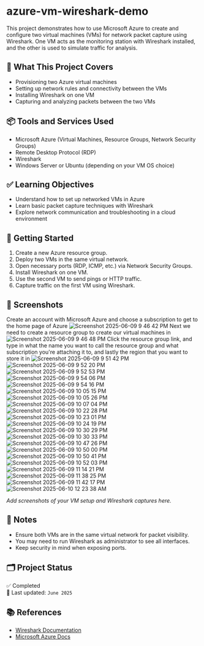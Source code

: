 # azure-vm-wireshark-demo

This project demonstrates how to use Microsoft Azure to create and configure two virtual machines (VMs) for network packet capture using Wireshark. One VM acts as the monitoring station with Wireshark installed, and the other is used to simulate traffic for analysis.

## 🔧 What This Project Covers

- Provisioning two Azure virtual machines
- Setting up network rules and connectivity between the VMs
- Installing Wireshark on one VM
- Capturing and analyzing packets between the two VMs

## 📦 Tools and Services Used

- Microsoft Azure (Virtual Machines, Resource Groups, Network Security Groups)
- Remote Desktop Protocol (RDP)
- Wireshark
- Windows Server or Ubuntu (depending on your VM OS choice)

## ✅ Learning Objectives

- Understand how to set up networked VMs in Azure
- Learn basic packet capture techniques with Wireshark
- Explore network communication and troubleshooting in a cloud environment

## 🚀 Getting Started

1. Create a new Azure resource group.
2. Deploy two VMs in the same virtual network.
3. Open necessary ports (RDP, ICMP, etc.) via Network Security Groups.
4. Install Wireshark on one VM.
5. Use the second VM to send pings or HTTP traffic.
6. Capture traffic on the first VM using Wireshark.

## 📸 Screenshots
Create an account with Microsoft Azure and choose a subscription to get to the home page of Azure
![Screenshot 2025-06-09 9 46 42 PM](https://github.com/user-attachments/assets/405c154a-b484-4272-a629-d2aaf3cb86f6)
Next we need to create a resource group to create our virtual machines in 
![Screenshot 2025-06-09 9 46 48 PM](https://github.com/user-attachments/assets/bfee635f-eb04-4673-bb60-8c772b261fa6)
Click the resource group link, and type in what the name you want to call the resource group and what subscription you're attaching it to, and lastly the region that you want to store it in
![Screenshot 2025-06-09 9 51 42 PM](https://github.com/user-attachments/assets/86f86388-0a6c-4818-860f-80ddbd4b5c10)
![Screenshot 2025-06-09 9 52 20 PM](https://github.com/user-attachments/assets/6c0b7fa7-da9c-45fa-a4e0-d1ec5092278d)
![Screenshot 2025-06-09 9 52 53 PM](https://github.com/user-attachments/assets/4ebadcf7-27be-4df5-ac61-2d748fd6cda9)
![Screenshot 2025-06-09 9 54 06 PM](https://github.com/user-attachments/assets/78f3b209-aad7-4766-8037-33671c16e80c)
![Screenshot 2025-06-09 9 54 16 PM](https://github.com/user-attachments/assets/73da6bf8-5b85-44b7-a834-4ed30f4f4847)
![Screenshot 2025-06-09 10 05 15 PM](https://github.com/user-attachments/assets/5290f89c-82a7-47a8-85dd-6f7552b28266)
![Screenshot 2025-06-09 10 05 26 PM](https://github.com/user-attachments/assets/295e174f-eaa6-4fbe-b739-53df8a76c107)
![Screenshot 2025-06-09 10 07 04 PM](https://github.com/user-attachments/assets/1e264d51-8549-40b3-8030-bd63d1f0926a)
![Screenshot 2025-06-09 10 22 28 PM](https://github.com/user-attachments/assets/87d7cff2-3b35-4a2f-b90e-92995976a4c2)
![Screenshot 2025-06-09 10 23 01 PM](https://github.com/user-attachments/assets/71ada43a-ef2e-4a2d-8edd-3d7bb66ead61)
![Screenshot 2025-06-09 10 24 19 PM](https://github.com/user-attachments/assets/1d95b85c-2107-4817-b333-4572e47f95d2)
![Screenshot 2025-06-09 10 30 29 PM](https://github.com/user-attachments/assets/75458537-9e04-4ac9-b66b-c22c9cceab8a)
![Screenshot 2025-06-09 10 30 33 PM](https://github.com/user-attachments/assets/87764d40-54df-4f7c-9ef8-dedf2722233c)
![Screenshot 2025-06-09 10 47 26 PM](https://github.com/user-attachments/assets/3d861778-1598-466e-9553-82bca8425d82)
![Screenshot 2025-06-09 10 50 00 PM](https://github.com/user-attachments/assets/53001b94-062d-4602-9c76-bd92ac06cc35)
![Screenshot 2025-06-09 10 50 41 PM](https://github.com/user-attachments/assets/e0514027-d1ff-4e1f-adea-e9215fadf978)
![Screenshot 2025-06-09 10 52 03 PM](https://github.com/user-attachments/assets/eeac7128-4c0f-4aaf-babe-ddcd4b2f19db)
![Screenshot 2025-06-09 11 14 21 PM](https://github.com/user-attachments/assets/173ec526-6b5e-4c62-ba13-cc6ca2b5f5ee)
![Screenshot 2025-06-09 11 38 25 PM](https://github.com/user-attachments/assets/416554f9-adc1-4bb6-9489-46613fd3c535)
![Screenshot 2025-06-09 11 42 17 PM](https://github.com/user-attachments/assets/a520ee87-db9b-472d-8b72-99b24b280c73)
![Screenshot 2025-06-10 12 23 38 AM](https://github.com/user-attachments/assets/f89d6f04-0881-4815-9087-9f406090a308)


_Add screenshots of your VM setup and Wireshark captures here._

## 🧠 Notes

- Ensure both VMs are in the same virtual network for packet visibility.
- You may need to run Wireshark as administrator to see all interfaces.
- Keep security in mind when exposing ports.

## 🗂️ Project Status

✅ Completed  
📅 Last updated: `June 2025`

## 📚 References

- [Wireshark Documentation](https://www.wireshark.org/docs/)
- [Microsoft Azure Docs](https://learn.microsoft.com/en-us/azure/virtual-machines/)
